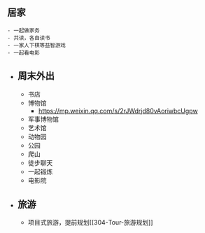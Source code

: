 ## 居家
	- 一起做家务
	- 共读，各自读书
	- 一家人下棋等益智游戏
	- 一起看电影
- ## 周末外出
	- 书店
	- 博物馆
		- https://mp.weixin.qq.com/s/2rJWdrjd80vAoriwbcUgpw
	- 军事博物馆
	- 艺术馆
	- 动物园
	- 公园
	- 爬山
	- 徒步聊天
	- 一起锻炼
	- 电影院
- ## 旅游
	- 项目式旅游，提前规划[[304-Tour-旅游规划]]